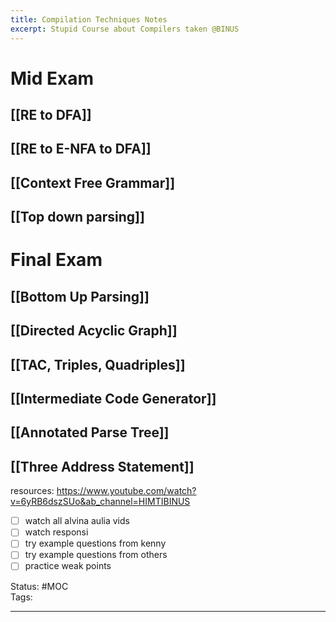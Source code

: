 ```yaml
---
title: Compilation Techniques Notes
excerpt: Stupid Course about Compilers taken @BINUS
---
```

# Mid Exam

## [[RE to DFA]]

## [[RE to E-NFA to DFA]]

## [[Context Free Grammar]]

## [[Top down parsing]]

# Final Exam

## [[Bottom Up Parsing]]

## [[Directed Acyclic Graph]]

## [[TAC, Triples, Quadriples]]
## [[Intermediate Code Generator]]

## [[Annotated Parse Tree]]

## [[Three Address Statement]]

resources:
https://www.youtube.com/watch?v=6yRB6dszSUo&ab_channel=HIMTIBINUS


- [ ] watch all alvina aulia vids
- [ ] watch responsi
- [ ] try example questions from kenny
- [ ] try example questions from others
- [ ] practice weak points

Status: #MOC  
Tags:  

---
